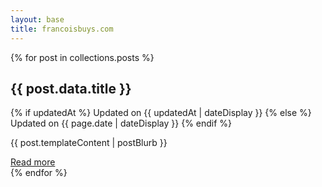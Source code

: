 ```yaml
---
layout: base
title: francoisbuys.com
---
```


{% for post in collections.posts %}
<article>
  <h2 class="text-2xl tracking-wide font-medium text-center"> {{ post.data.title }} </h2>
  <p class="text-gray-500 text-center py-4">
    {% if updatedAt %} Updated on {{ updatedAt | dateDisplay }}
    {% else %} Updated on {{ page.date | dateDisplay }} {% endif %}
  </p>
  <p class="text-justify">{{ post.templateContent | postBlurb }} </p>
   <a
     class="block py-4 underline uppercase text-center hover:text-yellow-300"
     href="{{ post.url }}"
   >
     Read more
   </a>
</article>
{% endfor %}
